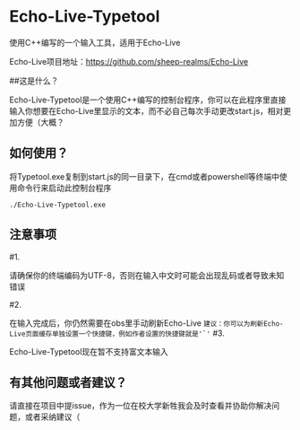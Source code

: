 # Echo-Live-Typetool
使用C++编写的一个输入工具，适用于Echo-Live

Echo-Live项目地址：https://github.com/sheep-realms/Echo-Live

##这是什么？

Echo-Live-Typetool是一个使用C++编写的控制台程序，你可以在此程序里直接输入你想要在Echo-Live里显示的文本，而不必自己每次手动更改start.js，相对更加方便（大概？

## 如何使用？

将Typetool.exe复制到start.js的同一目录下，在cmd或者powershell等终端中使用命令行来启动此控制台程序

```./Echo-Live-Typetool.exe```

## 注意事项

#1.

请确保你的终端编码为UTF-8，否则在输入中文时可能会出现乱码或者导致未知错误

#2.

在输入完成后，你仍然需要在obs里手动刷新Echo-Live
```建议：你可以为刷新Echo-Live页面缓存单独设置一个快捷键，例如作者设置的快捷键就是'`'```
#3.

Echo-Live-Typetool现在暂不支持富文本输入

## 有其他问题或者建议？

请直接在项目中提issue，作为一位在校大学新牲我会及时查看并协助你解决问题，或者采纳建议（
